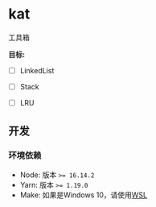 # kat
工具箱





**目标:**

- [ ] LinkedList
- [ ] Stack
- [ ] LRU



## 开发

### 环境依赖

- Node: 版本 `>= 16.14.2`
- Yarn: 版本 `>= 1.19.0`
- Make: 如果是Windows 10，请使用[WSL](https://docs.microsoft.com/en-us/windows/wsl/install)

